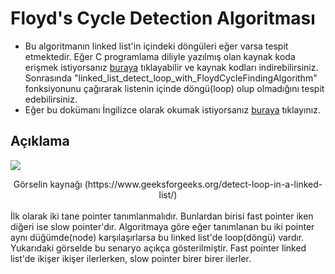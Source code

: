 # Floyd's Cycle Detection Algoritması
- Bu algoritmanın linked list'in içindeki döngüleri eğer varsa tespit etmektedir. Eğer C programlama diliyle yazılmış olan kaynak koda erişmek 
istiyorsanız [buraya](https://github.com/MertPehlivancik/Data-Structures-and-Algorithms/tree/main/Data%20Structures/LinkedList) tıklayabilir ve kaynak kodları 
indirebilirsiniz. Sonrasında "linked_list_detect_loop_with_FloydCycleFindingAlgorithm" fonksiyonunu çağırarak listenin içinde döngü(loop) olup olmadığını tespit edebilirsiniz.
- Eğer bu dokümanı İngilizce olarak okumak istiyorsanız [buraya](Readme.md) tıklayınız.

## Açıklama
![](pic.png)
<div align="center">Görselin kaynağı (https://www.geeksforgeeks.org/detect-loop-in-a-linked-list/)</div>
<br>
İlk olarak iki tane pointer tanımlanmalıdır. Bunlardan birisi fast pointer iken diğeri ise slow pointer'dır. Algoritmaya göre eğer tanımlanan bu iki pointer aynı düğümde(node) karşılaşırlarsa bu linked list'de loop(döngü) vardır. Yukarıdaki görselde bu senaryo açıkça gösterilmiştir. Fast pointer linked list'de ikişer ikişer ilerlerken, slow pointer birer birer ilerler. 
